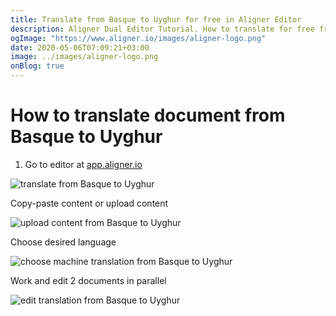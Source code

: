 ```yaml
---
title: Translate from Basque to Uyghur for free in Aligner Editor
description: Aligner Dual Editor Tutorial. How to translate for free from Basque to Uyghur. Aligner is multilingual document management platform. 
ogImage: "https://www.aligner.io/images/aligner-logo.png"
date: 2020-05-06T07:09:21+03:00
image: ../images/aligner-logo.png
onBlog: true
---
```


# How to translate document from Basque to Uyghur

1. Go to editor at [app.aligner.io](https://app.aligner.io "Aligner App web page")

![translate from Basque to Uyghur](../aligner-blank-editor.png "translate from Basque to Uyghur")

Copy-paste content or upload content

![upload content from Basque to Uyghur](../aligner-uploaded-document.png "upload content from Basque to Uyghur")

Choose desired language

![choose machine translation from Basque to Uyghur](../aligner-language-dropdown.png "choose machine translation from Basque to Uyghur")

Work and edit 2 documents in parallel

![edit translation from Basque to Uyghur](../aligner-double-sitded-editor.png "edit translation from Basque to Uyghur")


